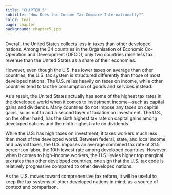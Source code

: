```yaml
---
title: "CHAPTER 5"
subtitle: "How Does the Income Tax Compare Internationally?"
color: teal
page: chapter
background: chapter5.jpg
---
```

Overall, the United States collects less in taxes than other developed nations. Among the 34 countries in the Organisation of Economic Co-Operation and Development (OECD), only two countries raise less tax revenue than the United States as a share of their economies.

However, even though the U.S. has lower taxes on average than other countries, the U.S. tax system is structured differently than those of most developed nations. The U.S. relies heavily on taxes on income, while other countries tend to tax the consumption of goods and services instead.

As a result, the United States actually has some of the highest tax rates in the developed world when it comes to investment income—such as capital gains and dividends. Many countries do not impose any taxes on capital gains, so as not to add a second layer of taxation on investment. The U.S., on the other hand, has the sixth highest tax rate on capital gains among developed nations and the ninth highest rate on dividends.

While the U.S. has high taxes on investment, it taxes workers much less than most of the developed world. Between federal, state, and local income and payroll taxes, the U.S. imposes an average combined tax rate of 31.5 percent on labor, the 10th lowest rate among developed countries. However, when it comes to high-income workers, the U.S. levies higher top marginal tax rates than other developed countries, one sign that the U.S. tax code is relatively progressive compared to other developed nations.

As the U.S. moves toward comprehensive tax reform, it will be useful to keep the tax systems of other developed nations in mind, as a source of context and comparison.
